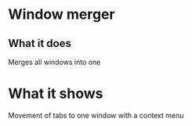 # Window merger

## What it does

Merges all windows into one

# What it shows

Movement of tabs to one window with a context menu
